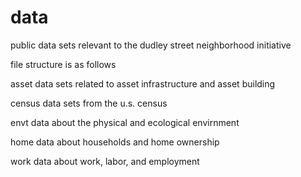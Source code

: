 # data
public data sets relevant to the dudley street neighborhood initiative

file structure is as follows

asset
  data sets related to asset infrastructure and asset building

census
  data sets from the u.s. census

envt
  data about the physical and ecological envirnment

home 
  data about households and home ownership

work
  data about work, labor, and employment

